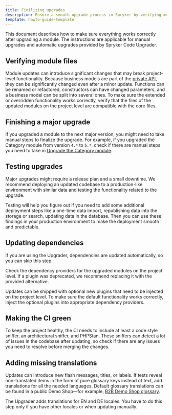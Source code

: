 ```yaml
---
title: Finilizing upgrades
description: Ensure a smooth upgrade process in Spryker by verifying module files, testing functionality, updating dependencies, and finalizing major upgrades with essential steps.
template: howto-guide-template
---
```


This document describes how to make sure everything works correctly after upgrading a module. The instructions are applicable for manual upgrades and automatic upgrades provided by Spryker Code Upgrader.

## Verifying module files

Module updates can introduce significant changes that may break project-level functionality. Because business models are part of the [private API](/docs/dg/dev/architecture/module-api/declaration-of-module-apis-public-and-private.html), they can be significantly changed even after a minor update. Functions can be renamed or refactored, constructors can have changed parameters, and a business model can be split into several ones. To make sure the extended or overridden functionality works correctly, verify that the files of the updated modules on the project level are compatible with the core files.

## Finishing a major upgrade

If you upgraded a module to the next major version, you might need to take manual steps to finalize the upgrade. For example, if you upgraded the Category module from version `4.*` to `5.*`, check if there are manual steps you need to take in [Upgrade the Category module](/docs/pbc/all/product-information-management/{{site.version}}/base-shop/install-and-upgrade/upgrade-modules/upgrade-the-category-module.html).

## Testing upgrades

Major upgrades might require a release plan and a small downtime. We recommend deploying an updated codebase to a production-like environment with similar data and testing the functionality related to the upgrade.

Testing will help you figure out if you need to add some additional deployment steps like a one-time data import, republishing data into the storage or search, updating data in the database. Then you can use these findings in your production environment to make the deployment smooth and predictable.

## Updating dependencies

If you are using the Upgrader, dependencies are updated automatically, so you can skip this step.

Check the dependency providers for the upgraded modules on the project level. If a plugin was deprecated, we recommend replacing it with the provided alternative.

Updates can be shipped with optional new plugins that need to be injected on the project level. To make sure the default functionality works correctly, inject the optional plugins into appropriate dependency providers.

## Making the CI green

To keep the project healthy, the CI needs to include at least a code style sniffer, an architectural sniffer, and PHPStan. These sniffers can detect a lot of issues in the codebase after updating, so check if there are any issues you need to resolve before merging the changes.

## Adding missing translations

Updates can introduce new flash messages, titles, or labels. If tests reveal non-translated items in the form of pure glossary keys instead of text, add translations for all the needed languages. Default glossary translations can be found in a public Demo Shop—for example, [B2B Demo Shop glossary](https://github.com/spryker-shop/b2b-demo-shop/blob/master/data/import/common/common/glossary.csv).

The Upgrader adds translations for EN and DE locales. You have to do this step only if you have other locales or when updating manually.
